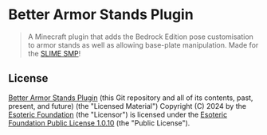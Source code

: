 # Better Armor Stands Plugin

> A Minecraft plugin that adds the Bedrock Edition pose customisation to armor stands as well as allowing base-plate manipulation. Made for the [SLIME SMP](https://github.com/SlimeSMP)!

## License

[Better Armor Stands Plugin](https://github.com/SlimeSMP/better-armor-stands-plugin) (this Git repository and all of its contents, past, present, and future) (the "Licensed Material") Copyright (C) 2024 by the [Esoteric Foundation](https://github.com/EsotericFoundation) (the "Licensor") is licensed under the [Esoteric Foundation Public License 1.0.10](./LICENSE) (the "Public License").
